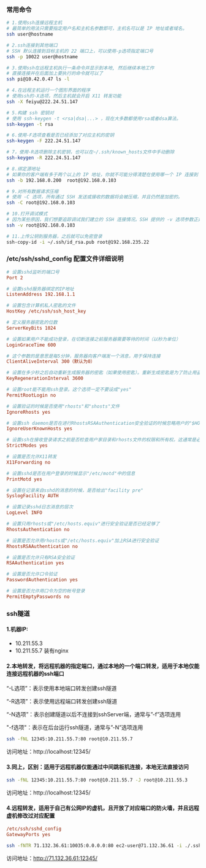 ### 常用命令

```bash
# 1.使用ssh连接远程主机
# 最简单的用法只需要指定用户名和主机名参数即可，主机名可以是 IP 地址或者域名。
ssh user@hostname

# 2.ssh连接到其他端口
# SSH 默认连接到目标主机的 22 端口上，可以使用-p选项指定端口号
ssh -p 10022 user@hostname

# 3.使用ssh在远程主机执行一条命令并显示到本地, 然后继续本地工作
# 直接连接并在后面加上要执行的命令就可以了
ssh pi@10.42.0.47 ls -l

# 4.在远程主机运行一个图形界面的程序
# 使用ssh的-X选项，然后主机就会开启 X11 转发功能
ssh -X feiyu@222.24.51.147

# 5.构建 ssh 密钥对
# 使用 ssh-keygen -t <rsa|dsa|...> ，现在大多数都使用rsa或者dsa算法。
ssh-keygen -t rsa

# 6.使用-F选项查看是否已经添加了对应主机的密钥
ssh-keygen -F 222.24.51.147

# 7，使用-R选项删除主机密钥，也可以在~/.ssh/known_hosts文件中手动删除
ssh-keygen -R 222.24.51.147

# 8.绑定源地址
# 如果你的客户端有多于两个以上的 IP 地址，你就不可能分得清楚在使用哪一个 IP 连接到 SSH 服务器。为了解决这种情况，我们可以使用 -b 选项来指定一个IP 地址。这个 IP 将会被使用做建立连接的源地址。
ssh -b 192.168.0.200  root@192.168.0.103

# 9.对所有数据请求压缩
# 使用 -C 选项，所有通过 SSH 发送或接收的数据将会被压缩，并且仍然是加密的。
ssh -C root@192.168.0.103

# 10.打开调试模式
# 因为某些原因，我们想要追踪调试我们建立的 SSH 连接情况。SSH 提供的 -v 选项参数正是为此而设的。其可以看到在哪个环节出了问题。
ssh -v root@192.168.0.103

# 11.上传公钥到服务器，之后就可以免密登录
ssh-copy-id -i ~/.ssh/id_rsa.pub root@192.168.235.22
```

### /etc/ssh/sshd_config 配置文件详细说明

```ini
# 设置sshd监听的端口号
Port 2

# 设置sshd服务器绑定的IP地址
ListenAddress 192.168.1.1

# 设置包含计算机私人密匙的文件
HostKey /etc/ssh/ssh_host_key

# 定义服务器密匙的位数
ServerKeyBits 1024

# 设置如果用户不能成功登录，在切断连接之前服务器需要等待的时间（以秒为单位）
LoginGraceTime 600

# 这个参数的是意思是每5分钟，服务器向客户端发一个消息，用于保持连接
ClientAliveInterval 300（默认为0）

# 设置在多少秒之后自动重新生成服务器的密匙（如果使用密匙）。重新生成密匙是为了防止用盗用的密匙解密被截获的信息
KeyRegenerationInterval 3600

# 设置root能不能用ssh登录。这个选项一定不要设成"yes"
PermitRootLogin no

# 设置验证的时候是否使用"rhosts"和"shosts"文件
IgnoreRhosts yes

# 设置ssh daemon是否在进行RhostsRSAAuthentication安全验证的时候忽略用户的"$HOME/.ssh/known_hosts
IgnoreUserKnownHosts yes

# 设置ssh在接收登录请求之前是否检查用户家目录和rhosts文件的权限和所有权。这通常是必要的，因为新手经常会把自己的目录和文件设成任何人都有写权限
StrictModes yes

# 设置是否允许X11转发
X11Forwarding no

# 设置sshd是否在用户登录的时候显示"/etc/motd"中的信息
PrintMotd yes

# 设置在记录来自sshd的消息的时候，是否给出"facility pre"
SyslogFacility AUTH

# 设置记录sshd日志消息的层次
LogLevel INFO

# 设置只用rhosts或"/etc/hosts.equiv"进行安全验证是否已经足够了
RhostsAuthentication no

# 设置是否允许用rhosts或"/etc/hosts.equiv"加上RSA进行安全验证
RhostsRSAAuthentication no

# 设置是否允许只有RSA安全验证
RSAAuthentication yes

# 设置是否允许口令验证
PasswordAuthentication yes

# 设置是否允许用口令为空的帐号登录
PermitEmptyPasswords no
```

### ssh隧道

#### 1.机器IP:

- 10.211.55.3
- 10.211.55.7 装有nginx

#### 2.本地转发，将远程机器的指定端口，通过本地的一个端口转发，适用于本地仅能连接远程机器的ssh端口

“-L选项”：表示使用本地端口转发创建ssh隧道

“-R选项”：表示使用远程端口转发创建ssh隧道

“-N选项”：表示创建隧道以后不连接到sshServer端，通常与”-f”选项连用

"-f选项"：表示在后台运行ssh隧道，通常与”-N”选项连用

```bash
ssh -fNL 12345:10.211.55.7:80 root@10.211.55.7
```

访问地址：http://localhost:12345/

#### 3.同上，区别：适用于远程机器仅能通过中间跳板机连接，本地无法直接访问

```bash
ssh -fNL 12345:10.211.55.7:80 root@10.211.55.7 -J root@10.211.55.3
```

访问地址：http://localhost:12345/

#### 4.远程转发，适用于自己有公网IP的虚机，且开放了对应端口的防火墙，并且远程虚机修改过对应配置

```ini
/etc/ssh/sshd_config
GatewayPorts yes
```

```bash
ssh -fNTR 71.132.36.61:10035:0.0.0.0:80 ec2-user@71.132.36.61 -i ./.ssh/temp.pem
```

访问地址：http://71.132.36.61:12345/